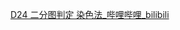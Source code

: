 [D24 二分图判定 染色法_哔哩哔哩_bilibili](https://www.bilibili.com/video/BV1sZ4y1i7NZ/?spm_id_from=333.337.search-card.all.click&vd_source=43a8f06a64dfd686c5ff5a965b7d6c2a)